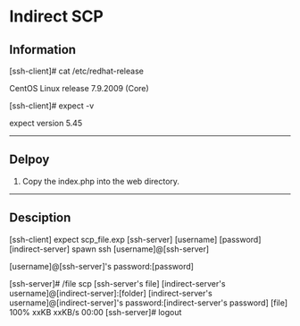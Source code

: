 # Indirect SCP

## Information

[ssh-client]#  cat /etc/redhat-release

CentOS Linux release 7.9.2009 (Core)

[ssh-client]#  expect -v

expect version 5.45

---

## Delpoy
1. Copy the index.php into the web directory.

---
## Desciption
[ssh-client] expect scp_file.exp [ssh-server] [username] [password] [indirect-server] 
spawn ssh [username]@[ssh-server] 

[username]@[ssh-server]'s password:[password]

[ssh-server]# /file scp [ssh-server's file] [indirect-server's username]@[indirect-server]:[folder] 
[indirect-server's username]@[indirect-server]'s password:[indirect-server's password]
[file]                                    100%   xxKB  xxKB/s   00:00
[ssh-server]# logout
